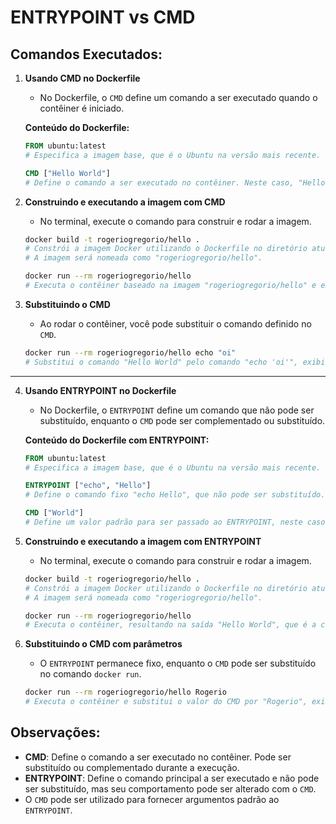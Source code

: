 # ENTRYPOINT vs CMD

## Comandos Executados:

1. **Usando CMD no Dockerfile**
   - No Dockerfile, o `CMD` define um comando a ser executado quando o contêiner é iniciado.

   **Conteúdo do Dockerfile:**
   ```Dockerfile
   FROM ubuntu:latest
   # Especifica a imagem base, que é o Ubuntu na versão mais recente.

   CMD ["Hello World"]
   # Define o comando a ser executado no contêiner. Neste caso, "Hello World".
   ```

2. **Construindo e executando a imagem com CMD**
   - No terminal, execute o comando para construir e rodar a imagem.
   ```bash
   docker build -t rogeriogregorio/hello .
   # Constrói a imagem Docker utilizando o Dockerfile no diretório atual.
   # A imagem será nomeada como "rogeriogregorio/hello".

   docker run --rm rogeriogregorio/hello
   # Executa o contêiner baseado na imagem "rogeriogregorio/hello" e exibe "Hello World".
   ```

3. **Substituindo o CMD**
   - Ao rodar o contêiner, você pode substituir o comando definido no `CMD`.
   ```bash
   docker run --rm rogeriogregorio/hello echo "oi"
   # Substitui o comando "Hello World" pelo comando "echo 'oi'", exibindo "oi" no terminal.
   ```

---

4. **Usando ENTRYPOINT no Dockerfile**
   - No Dockerfile, o `ENTRYPOINT` define um comando que não pode ser substituído, enquanto o `CMD` pode ser complementado ou substituído.

   **Conteúdo do Dockerfile com ENTRYPOINT:**
   ```Dockerfile
   FROM ubuntu:latest
   # Especifica a imagem base, que é o Ubuntu na versão mais recente.

   ENTRYPOINT ["echo", "Hello"]
   # Define o comando fixo "echo Hello", que não pode ser substituído.

   CMD ["World"]
   # Define um valor padrão para ser passado ao ENTRYPOINT, neste caso, "World".
   ```

5. **Construindo e executando a imagem com ENTRYPOINT**
   - No terminal, execute o comando para construir e rodar a imagem.
   ```bash
   docker build -t rogeriogregorio/hello .
   # Constrói a imagem Docker utilizando o Dockerfile no diretório atual.
   # A imagem será nomeada como "rogeriogregorio/hello".

   docker run --rm rogeriogregorio/hello
   # Executa o contêiner, resultando na saída "Hello World", que é a combinação de ENTRYPOINT e CMD.
   ```

6. **Substituindo o CMD com parâmetros**
   - O `ENTRYPOINT` permanece fixo, enquanto o `CMD` pode ser substituído no comando `docker run`.
   ```bash
   docker run --rm rogeriogregorio/hello Rogerio
   # Executa o contêiner e substitui o valor do CMD por "Rogerio", exibindo "Hello Rogerio".
   ```

## Observações:
- **CMD**: Define o comando a ser executado no contêiner. Pode ser substituído ou complementado durante a execução.
- **ENTRYPOINT**: Define o comando principal a ser executado e não pode ser substituído, mas seu comportamento pode ser alterado com o `CMD`.
- O `CMD` pode ser utilizado para fornecer argumentos padrão ao `ENTRYPOINT`.
